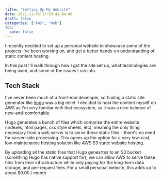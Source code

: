 ```yaml
---
title: "Setting Up My Website"
date: 2021-11-05T17:50:41-04:00
draft: false
categories: ["AWS", "Web"]
toc:
  auto: false
---
```


I recently decided to set up a personal website to showcase some of the projects I've been working on, and get a better hands-on understanding of static content hosting.

In this post I'll walk through how I got the site set up, what technologies are being used, and some of the issues I ran into.

## Tech Stack

I've never been much of a front-end developer, so finding a static site generator like [hugo](https://github.com/gohugoio/hugo) was a big relief. I decided to host the content myself on AWS as I'm very familiar with that ecosystem, so it was a nice balence of new-and-comfortable.

Hugo generates a bunch of files which comprise the entire website (indexes, html pages, css style sheets, etc), meaning the only thing necessary from a web server is to serve these static files - there's no need for server-side processing. This opens up the option for a very low-cost, low-maintenance hosting solution like AWS S3 static website hosting.

By uploading all the static files that Hugo geneartes to an S3 bucket (something Hugo has native support for), we can allow AWS to serve these files from their infrastructure while only paying for the long-term data storage, and per-request fees. For a small personal website, this adds up to about $0.00 / month
